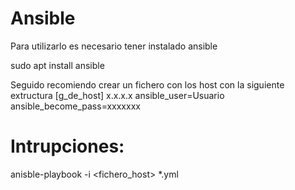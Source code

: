 # Ansible

Para utilizarlo es necesario tener instalado ansible

sudo apt install ansible

Seguido recomiendo crear un fichero con los host con la siguiente extructura
[g_de_host]
x.x.x.x ansible_user=Usuario ansible_become_pass=xxxxxxx

# Intrupciones:

anisble-playbook -i <fichero_host> *.yml
